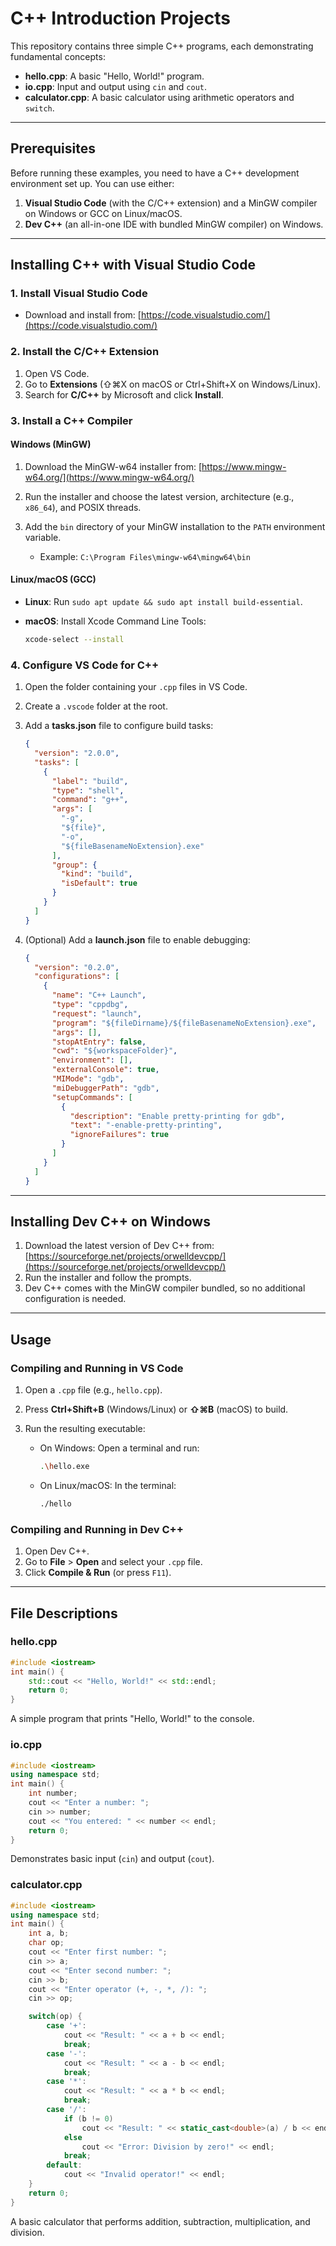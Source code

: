 # C++ Introduction Projects

This repository contains three simple C++ programs, each demonstrating fundamental concepts:

* **hello.cpp**: A basic "Hello, World!" program.
* **io.cpp**: Input and output using `cin` and `cout`.
* **calculator.cpp**: A basic calculator using arithmetic operators and `switch`.

---

## Prerequisites

Before running these examples, you need to have a C++ development environment set up. You can use either:

1. **Visual Studio Code** (with the C/C++ extension) and a MinGW compiler on Windows or GCC on Linux/macOS.
2. **Dev C++** (an all-in-one IDE with bundled MinGW compiler) on Windows.

---

## Installing C++ with Visual Studio Code

### 1. Install Visual Studio Code

* Download and install from: [https://code.visualstudio.com/](https://code.visualstudio.com/)

### 2. Install the C/C++ Extension

1. Open VS Code.
2. Go to **Extensions** (⇧⌘X on macOS or Ctrl+Shift+X on Windows/Linux).
3. Search for **C/C++** by Microsoft and click **Install**.

### 3. Install a C++ Compiler

#### Windows (MinGW)

1. Download the MinGW-w64 installer from: [https://www.mingw-w64.org/](https://www.mingw-w64.org/)
2. Run the installer and choose the latest version, architecture (e.g., `x86_64`), and POSIX threads.
3. Add the `bin` directory of your MinGW installation to the `PATH` environment variable.

   * Example: `C:\Program Files\mingw-w64\mingw64\bin`

#### Linux/macOS (GCC)

* **Linux**: Run `sudo apt update && sudo apt install build-essential`.
* **macOS**: Install Xcode Command Line Tools:

  ```bash
  xcode-select --install
  ```

### 4. Configure VS Code for C++

1. Open the folder containing your `.cpp` files in VS Code.

2. Create a `.vscode` folder at the root.

3. Add a **tasks.json** file to configure build tasks:

   ```json
   {
     "version": "2.0.0",
     "tasks": [
       {
         "label": "build",
         "type": "shell",
         "command": "g++",
         "args": [
           "-g",
           "${file}",
           "-o",
           "${fileBasenameNoExtension}.exe"
         ],
         "group": {
           "kind": "build",
           "isDefault": true
         }
       }
     ]
   }
   ```

4. (Optional) Add a **launch.json** file to enable debugging:

   ```json
   {
     "version": "0.2.0",
     "configurations": [
       {
         "name": "C++ Launch",
         "type": "cppdbg",
         "request": "launch",
         "program": "${fileDirname}/${fileBasenameNoExtension}.exe",
         "args": [],
         "stopAtEntry": false,
         "cwd": "${workspaceFolder}",
         "environment": [],
         "externalConsole": true,
         "MIMode": "gdb",
         "miDebuggerPath": "gdb",
         "setupCommands": [
           {
             "description": "Enable pretty-printing for gdb",
             "text": "-enable-pretty-printing",
             "ignoreFailures": true
           }
         ]
       }
     ]
   }
   ```

---

## Installing Dev C++ on Windows

1. Download the latest version of Dev C++ from: [https://sourceforge.net/projects/orwelldevcpp/](https://sourceforge.net/projects/orwelldevcpp/)
2. Run the installer and follow the prompts.
3. Dev C++ comes with the MinGW compiler bundled, so no additional configuration is needed.

---

## Usage

### Compiling and Running in VS Code

1. Open a `.cpp` file (e.g., `hello.cpp`).
2. Press **Ctrl+Shift+B** (Windows/Linux) or **⇧⌘B** (macOS) to build.
3. Run the resulting executable:

   * On Windows: Open a terminal and run:

     ```bash
     .\hello.exe
     ```
   * On Linux/macOS: In the terminal:

     ```bash
     ./hello
     ```

### Compiling and Running in Dev C++

1. Open Dev C++.
2. Go to **File** > **Open** and select your `.cpp` file.
3. Click **Compile & Run** (or press `F11`).

---

## File Descriptions

### hello.cpp

```cpp
#include <iostream>
int main() {
    std::cout << "Hello, World!" << std::endl;
    return 0;
}
```

A simple program that prints "Hello, World!" to the console.

### io.cpp

```cpp
#include <iostream>
using namespace std;
int main() {
    int number;
    cout << "Enter a number: ";
    cin >> number;
    cout << "You entered: " << number << endl;
    return 0;
}
```

Demonstrates basic input (`cin`) and output (`cout`).

### calculator.cpp

```cpp
#include <iostream>
using namespace std;
int main() {
    int a, b;
    char op;
    cout << "Enter first number: ";
    cin >> a;
    cout << "Enter second number: ";
    cin >> b;
    cout << "Enter operator (+, -, *, /): ";
    cin >> op;

    switch(op) {
        case '+':
            cout << "Result: " << a + b << endl;
            break;
        case '-':
            cout << "Result: " << a - b << endl;
            break;
        case '*':
            cout << "Result: " << a * b << endl;
            break;
        case '/':
            if (b != 0)
                cout << "Result: " << static_cast<double>(a) / b << endl;
            else
                cout << "Error: Division by zero!" << endl;
            break;
        default:
            cout << "Invalid operator!" << endl;
    }
    return 0;
}
```

A basic calculator that performs addition, subtraction, multiplication, and division.

